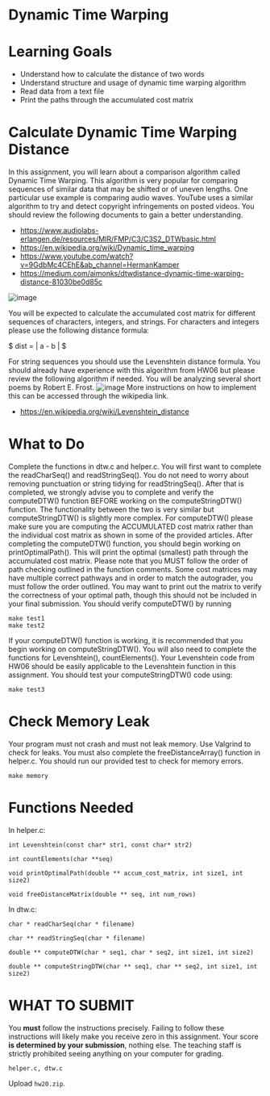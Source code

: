 # Dynamic Time Warping

Learning Goals
==============

* Understand how to calculate the distance of two words
* Understand structure and usage of dynamic time warping algorithm
* Read data from a text file
* Print the paths through the accumulated cost matrix

Calculate Dynamic Time Warping Distance
==============
In this assignment, you will learn about a comparison algorithm called Dynamic Time Warping. This algorithm is very popular for comparing sequences of similar data that may be shifted or of uneven lengths. One particular use example is comparing audio waves. YouTube uses a similar algorithm to try and detect copyright infringements on posted videos. You should review the following documents to gain a better understanding.

* https://www.audiolabs-erlangen.de/resources/MIR/FMP/C3/C3S2_DTWbasic.html
* https://en.wikipedia.org/wiki/Dynamic_time_warping
* https://www.youtube.com/watch?v=9GdbMc4CEhE&ab_channel=HermanKamper
* https://medium.com/aimonks/dtwdistance-dynamic-time-warping-distance-81030be0d85c

![image](https://github.com/user-attachments/assets/f61781d5-2f8b-40ee-aaf6-6d87e69310c2)

You will be expected to calculate the accumulated cost matrix for different sequences of characters, integers, and strings. For characters and integers please use the following distance formula:

$ dist = | a - b | $

For string sequences you should use the Levenshtein distance formula. You should already have experience with this algorithm from HW06 but please  review the following algorithm if needed. You will be analyzing several short poems by Robert E. Frost.
![image](https://github.com/user-attachments/assets/01aca60e-dba8-4b4f-9000-f0722bc44072)
More instructions on how to implement this can be accessed through the wikipedia link.
* https://en.wikipedia.org/wiki/Levenshtein_distance


What to Do
==============
Complete the functions in dtw.c and helper.c. You will first want to complete the readCharSeq() and readStringSeq(). You do not need to worry about removing punctuation or string tidying for readStringSeq(). After that is completed, we strongly advise you to complete and verify the computeDTW() function BEFORE working on the computeStringDTW() function. The functionality between the two is very similar but computeStringDTW() is slightly more complex. For computeDTW() please make sure you are computing the ACCUMULATED cost matrix rather than the individual cost matrix as shown in some of the provided articles. After completing the computeDTW() function, you should begin working on printOptimalPath(). This will print the optimal (smallest) path through the accumulated cost matrix. Please note that you MUST follow the order of path checking outlined in the function comments. Some cost matrices may have multiple correct pathways and in order to match the autograder, you must follow the order outlined. You may want to print out the matrix to verify the correctness of your optimal path, though this should not be included in your final submission. You should verify computeDTW() by running
```
make test1
make test2
```
If your computeDTW() function is working, it is recommended that you begin working on computeStringDTW(). You will also need to complete the functions for Levenshtein(), countElements(). Your Levenshtein code from HW06 should be easily applicable to the Levenshtein function in this assignment. You should test your computeStringDTW() code using:
```
make test3
```

Check Memory Leak
=================

Your program must not crash and must not leak memory.  Use Valgrind to check for leaks. You must also complete the freeDistanceArray() function in helper.c. You should run our provided test to check for memory errors.
```
make memory
```

Functions Needed
================
In helper.c:
```
int Levenshtein(const char* str1, const char* str2)

int countElements(char **seq)

void printOptimalPath(double ** accum_cost_matrix, int size1, int size2)

void freeDistanceMatrix(double ** seq, int num_rows)
```

In dtw.c:
```
char * readCharSeq(char * filename)

char ** readStringSeq(char * filename)

double ** computeDTW(char * seq1, char * seq2, int size1, int size2)

double ** computeStringDTW(char ** seq1, char ** seq2, int size1, int size2)
```

WHAT TO SUBMIT
==============

You **must** follow the instructions precisely. Failing to follow
these instructions will likely make you receive zero in this
assignment.  Your score **is determined by your submission**, nothing
else.  The teaching staff is strictly prohibited seeing anything on
your computer for grading.

```
helper.c, dtw.c
```

Upload `hw20.zip`.

